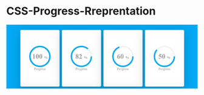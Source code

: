 # CSS-Progress-Rreprentation
![CSS-Progress](https://github.com/poojan28/CSS-Progress-Rreprentation/blob/master/css-progress.JPG)
